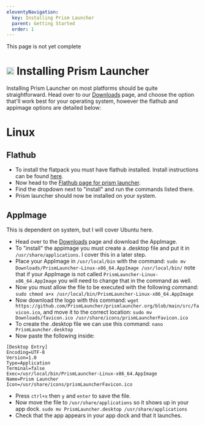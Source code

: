 ```yaml
---
eleventyNavigation:
  key: Installing Prism Launcher
  parent: Getting Started
  order: 1
---
```


<div class="notification type-info">
  This page is not yet complete
</div>

# <img src="https://raw.githubusercontent.com/PrismLauncher/PrismLauncher/a9d4370ad462b4ad3dd91f6bc38b40262967b5b2/program_info/org.prismlauncher.PrismLauncher.svg" height="20" /> Installing Prism Launcher

Installing Prism Launcher on most platforms should be quite straightforward. Head over to our [Downloads](/download/) page, and choose the option that'll work best for your operating system, however the flathub and appimage options are detailed below:

# Linux

## Flathub
* To install the flatpack you must have flathub installed. Install instructions can be found [here](https://flathub.org/setup).
* Now head to the [Flathub page for prism launcher](https://flathub.org/apps/org.prismlauncher.PrismLauncher). 
* Find the dropdown next to "install" and run the commands listed there. 
* Prism launcher should now be installed on your system.

## AppImage
This is dependent on system, but I will cover Ubuntu here.
* Head over to the [Downloads](/download/) page and download the AppImage.
* To "install" the appimage you must create a .desktop file and put it in `/usr/share/applications`. I cover this in a later step.
* Place your AppImage in `/usr/local/bin` with the command: `sudo mv Downloads/PrismLauncher-Linux-x86_64.AppImage /usr/local/bin/` note that if your AppImage is not called `PrismLauncher-Linux-x86_64.AppImage` you will need to change that in the command as well.
* Now you must allow the file to be executed with the following command: `sudo chmod a+x /usr/local/bin/PrismLauncher-Linux-x86_64.AppImage`
* Now download the logo with this command: `wget https://github.com/PrismLauncher/prismlauncher.org/blob/main/src/favicon.ico`, and move it to the correct location: `sudo mv Downloads/favicon.ico /usr/share/icons/prismLauncherFavicon.ico`
* To create the .desktop file we can use this command: `nano PrismLauncher.desktop`
* Now paste the following inside:
```
[Desktop Entry]
Encoding=UTF-8
Version=1.0
Type=Application
Terminal=false
Exec=/usr/local/bin/PrismLauncher-Linux-x86_64.AppImage
Name=Prism Launcher
Icon=/usr/share/icons/prismLauncherFavicon.ico
```
* Press `ctrl+x` then `y` and `enter` to save the file.
* Now move the file to `/usr/share/applications` so it shows up in your app dock. `sudo mv PrismLauncher.desktop /usr/share/applications`
* Check that the app appears in your app dock and that it launches.
